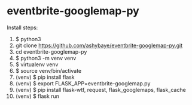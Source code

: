 # eventbrite-googlemap-py

Install steps:

1. $ python3
2. git clone https://github.com/ashybaye/eventbrite-googlemap-py.git
3. cd eventbrite-googlemap-py
4. $ python3 -m venv venv
5. $ virtualenv venv
6. $ source venv/bin/activate
7. (venv) $ pip install flask
8. (venv) $ export FLASK_APP=eventbrite-googlemap.py  
9. (venv) $ pip install flask-wtf, request, flask_googlemaps, flask_cache
10. (venv) $ flask run